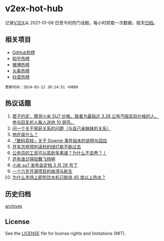 # v2ex-hot-hub

 记录[V2EX](https://www.v2ex.com/)从 2021-01-06 日至今的热门话题。每小时抓取一次数据，按天[归档](archives)。
 
 ## 相关项目

- [GitHub热榜](https://github.com/lonnyzhang423/github-hot-hub)
- [知乎热榜](https://github.com/lonnyzhang423/zhihu-hot-hub)
- [微博热榜](https://github.com/lonnyzhang423/weibo-hot-hub)
- [头条热榜](https://github.com/lonnyzhang423/toutiao-hot-hub)
- [抖音热榜](https://github.com/lonnyzhang423/douyin-hot-hub)


 `更新时间：2024-03-12 20:14:51 +0800`

## 热议话题

1. [君子约定，猜测小米 SU7 价格，胜者为最贴近 3.28 公布丐版实际价格的人，参与回复的人每人送他 10 铜币。](https://www.v2ex.com/t/1022863)
1. [问一个关于家庭关系的问题（与自己亲妹妹的关系）](https://www.v2ex.com/t/1022861)
1. [他在装什么？](https://www.v2ex.com/t/1022660)
1. [「数码荔枝」关于 Downie 事件始末的说明与回应](https://www.v2ex.com/t/1022882)
1. [开车怎样预判读秒的绿灯能不能过去](https://www.v2ex.com/t/1022690)
1. [公务员的工资可以高到多离谱？为什么不去卷？！](https://www.v2ex.com/t/1022816)
1. [还有谁记得轻舞飞扬啊](https://www.v2ex.com/t/1022739)
1. [小米 su7 发布会定档 3 月 28 号了](https://www.v2ex.com/t/1022756)
1. [一个六岁开源项目的崩溃与新生](https://www.v2ex.com/t/1022766)
1. [为什么市场上即热饮水机只能烧 45 度以上热水？](https://www.v2ex.com/t/1022731)

## 历史归档

[archives](archives)

## License

See the [LICENSE](LICENSE) file for license rights and limitations (MIT).
